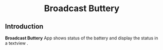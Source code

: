 
<h1 align="center">Broadcast Buttery</h1>
<p align="center">

## Introduction
  
<b>Broadcast Buttery</b> App shows status of the battery and display the status in a textview
  .



